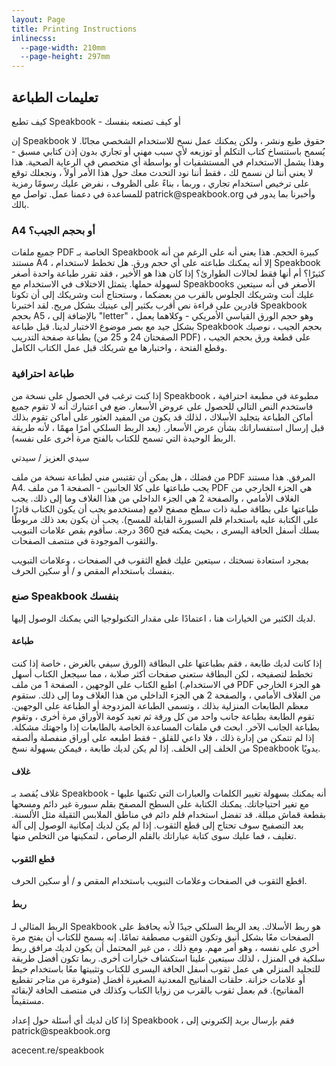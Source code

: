 ```yaml
---
layout: Page
title: Printing Instructions
inlinecss:
  --page-width: 210mm
  --page-height: 297mm
---
```

<div class="page">
  <div class="flex-v items-align-center">
    <SpeakBookTextFourColorBkg class="speakbook-title fsize-12 p-1 bold text-center" text="SPEAKBOOK"></SpeakBookTextFourColorBkg>
  </div>
  <h2>تعليمات الطباعة</h2>
  <p>كيف تطبع Speakbook - أو كيف تصنعه بنفسك</p>
  <p>إن Speakbook حقوق طبع ونشر ، ولكن يمكنك عمل نسخ للاستخدام الشخصي مجانًا. لا يُسمح باستنساخ كتاب التكلم أو توزيعه لأي سبب مهني أو تجاري بدون إذن كتابي مسبق - وهذا يشمل الاستخدام في المستشفيات أو بواسطة أي متخصص في الرعاية الصحية. هذا لا يعني أننا لن نسمح لك ، فقط أننا نود التحدث معك حول هذا الأمر أولاً ، ونجعلك توقع على ترخيص استخدام تجاري ، وربما ، بناءً على الظروف ، نفرض عليك رسومًا رمزية للمساعدة في دعمنا عمل. تواصل مع patrick@speakbook.org وأخبرنا بما يدور في بالك.</p>
  <h3>A4 أو بحجم الجيب؟</h3>
  <p>جميع ملفات PDF الخاصة بـ Speakbook كبيرة الحجم. هذا يعني أنه على الرغم من أنه مستند A4 ، إلا أنه يمكنك طباعته على أي حجم ورق. هل تخطط لاستخدام Speakbook كثيرًا؟ أم أنها فقط لحالات الطوارئ؟ إذا كان هذا هو الأخير ، فقد تقرر طباعة واحدة أصغر لسهولة حملها. يتمثل الاختلاف في الاستخدام مع Speakbooks الأصغر في أنه سيتعين عليك أنت وشريكك الجلوس بالقرب من بعضكما ، وستحتاج أنت وشريكك إلى أن تكونا قادرين على قراءة نص أقرب بكثير إلى عينيك بشكل مريح. لقد اختبرنا Speakbook بحجم A5 ، بالإضافة إلى "letter" ، وهو حجم الورق القياسي الأمريكي - وكلاهما يعمل بشكل جيد مع بصر موضوع الاختبار لدينا. قبل طباعة Speakbook بحجم الجيب ، نوصيك بطباعة صفحة التدريب (الصفحتان 24 و 25 من PDF) على قطعة ورق بحجم الجيب ، وقطع الفتحة ، واختبارها مع شريكك قبل عمل الكتاب الكامل.</p>
  <h3>طباعة احترافية</h3>
  <p>إذا كنت ترغب في الحصول على نسخة من Speakbook مطبوعة في مطبعة احترافية ، فاستخدم النص التالي للحصول على عروض الأسعار. ضع في اعتبارك أنه لا تقوم جميع أماكن الطباعة بتجليد الأسلاك ، لذلك قد يكون من المفيد العثور على أماكن تقوم بذلك قبل إرسال استفساراتك بشأن عرض الأسعار. (يعد الربط السلكي أمرًا مهمًا ، لأنه طريقة الربط الوحيدة التي تسمح للكتاب بالفتح مرة أخرى على نفسه).</p>
  <div class="my-3"></div>
  <p>سيدي العزيز / سيدتي</p>
  <p>من فضلك ، هل يمكن أن تقتبس مني لطباعة نسخة من ملف PDF المرفق. هذا مستند A4. يجب طباعتها على كلا الجانبين - الصفحة 1 من ملف PDF هي الجزء الخارجي من الغلاف الأمامي ، والصفحة 2 هي الجزء الداخلي من هذا الغلاف وما إلى ذلك. يجب طباعتها على بطاقة صلبة ذات سطح مصفح لامع (مستخدمو يجب أن يكون الكتاب قادرًا على الكتابة عليه باستخدام قلم السبورة القابلة للمسح). يجب أن يكون بعد ذلك مربوطًا بسلك أسفل الحافة اليسرى ، بحيث يمكنه فتح 360 درجة. سأقوم بقص علامات التبويب والثقوب الموجودة في منتصف الصفحات.</p>
  <p>بمجرد استعادة نسختك ، سيتعين عليك قطع الثقوب في الصفحات ، وعلامات التبويب بنفسك باستخدام المقص و / أو سكين الحرف.</p>
</div>
<div class="page">
  <h3>صنع Speakbook بنفسك</h3>
  <p>لديك الكثير من الخيارات هنا ، اعتمادًا على مقدار التكنولوجيا التي يمكنك الوصول إليها.</p>
  <h4>طباعة</h4>
  <p>إذا كانت لديك طابعة ، فقم بطباعتها على البطاقة (الورق سيفي بالغرض ، خاصة إذا كنت تخطط لتصفيحه ، لكن البطاقة ستعني صفحات أكثر صلابة ، مما سيجعل الكتاب أسهل في الاستخدام.) اطبع الكتاب على الوجهين ، الصفحة 1 من ملف PDF هو الجزء الخارجي من الغلاف الأمامي ، والصفحة 2 هي الجزء الداخلي من هذا الغلاف وما إلى ذلك. ستقوم معظم الطابعات المنزلية بذلك ، وتسمى الطباعة المزدوجة أو الطباعة على الوجهين. تقوم الطابعة بطباعة جانب واحد من كل ورقة ثم تعيد كومة الأوراق مرة أخرى ، وتقوم بطباعة الجانب الآخر. ابحث في ملفات المساعدة الخاصة بالطابعات إذا واجهتك مشكلة. إذا لم تتمكن من إدارة ذلك ، فلا داعي للقلق - فقط اطبعه على أوراق منفصلة وألصقه من الخلف إلى الخلف. إذا لم يكن لديك طابعة ، فيمكن بسهولة نسخ Speakbook يدويًا.</p>
  <h4>غلاف</h4>
  <p>غلاف يُقصد بـ Speakbook أنه يمكنك بسهولة تغيير الكلمات والعبارات التي تكتبها عليها - مع تغير احتياجاتك. يمكنك الكتابة على السطح المصفح بقلم سبورة غير دائم ومسحها بقطعة قماش مبللة. قد تفضل استخدام قلم دائم في مناطق الملابس الثقيلة مثل الألسنة. بعد التصفيح سوف تحتاج إلى قطع الثقوب. إذا لم يكن لديك إمكانية الوصول إلى آلة تغليف ، فما عليك سوى كتابة عباراتك بالقلم الرصاص ، لتمكينها من التخلص منها.</p>
  <h4>قطع الثقوب</h4>
  <p>اقطع الثقوب في الصفحات وعلامات التبويب باستخدام المقص و / أو سكين الحرف.</p>
  <h4>ربط</h4>
  <p>الربط المثالي لـ Speakbook هو ربط الأسلاك. يعد الربط السلكي جيدًا لأنه يحافظ على الصفحات معًا بشكل أنيق وتكون الثقوب مصطفة تمامًا. إنه يسمح للكتاب أن يفتح مرة أخرى على نفسه ، وهو أمر مهم. ومع ذلك ، من غير المحتمل أن يكون لديك مرافق ربط سلكية في المنزل ، لذلك سيتعين علينا استكشاف خيارات أخرى. ربما تكون أفضل طريقة للتجليد المنزلي هي عمل ثقوب أسفل الحافة اليسرى للكتاب وتثبيتها معًا باستخدام خيط أو علامات خزانة. حلقات المفاتيح المعدنية الصغيرة أفضل (متوفرة من متاجر تقطيع المفاتيح). قم بعمل ثقوب بالقرب من زوايا الكتاب وكذلك في منتصف الحافة لإبقائه مستقيماً.</p>
</div>
<div class="page">
  <p class="fsize-8 bold">إذا كان لديك أي أسئلة حول إعداد Speakbook ، فقم بإرسال بريد إلكتروني إلى patrick@speakbook.org</p>
  <p class="fsize-9 bold text-center">acecent.re/speakbook</p>
</div>
